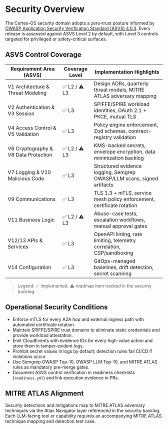 # Security Overview

The Cortex-OS security domain adopts a zero-trust posture informed by [OWASP Application Security Verification Standard (ASVS) 4.0.3](https://github.com/OWASP/ASVS/tree/v4.0.3). Every release is assessed against ASVS Level 2 by default, with Level 3 controls targeted for privileged or safety-critical surfaces.

## ASVS Control Coverage

| Requirement Area (ASVS) | Coverage Level | Implementation Highlights |
| ----------------------- | -------------- | ------------------------- |
| V1 Architecture & Threat Modeling | ✅ L2 / ⚠️ L3 | Design ADRs, quarterly threat models, MITRE ATLAS adversary mapping |
| V2 Authentication & V3 Session | ✅ L3 | SPIFFE/SPIRE workload identities, OAuth 2.1 + PKCE, mutual TLS |
| V4 Access Control & V5 Validation | ✅ L3 | Policy engine enforcement, Zod schemas, contract-registry validation |
| V6 Cryptography & V8 Data Protection | ✅ L2 / ⚠️ L3 | KMS-backed secrets, envelope encryption, data minimization backlog |
| V7 Logging & V10 Malicious Code | ✅ L3 | Structured evidence logging, Semgrep OWASP/LLM scans, signed artifacts |
| V9 Communications | ✅ L3 | TLS 1.3 + mTLS, service mesh policy enforcement, certificate rotation |
| V11 Business Logic | ✅ L2 / ⚠️ L3 | Abuse-case tests, escalation workflows, manual approval gates |
| V12/13 APIs & Services | ✅ L3 | OpenAPI linting, rate limiting, telemetry correlation, CSP/sandboxing |
| V14 Configuration | ✅ L3 | GitOps-managed baselines, drift detection, secret scanning |

> Legend: ✅ implemented, ⚠️ roadmap item tracked in the security backlog.

## Operational Security Conditions

- Enforce mTLS for every A2A hop and external ingress path with automated certificate rotation.
- Maintain SPIFFE/SPIRE trust domains to eliminate static credentials and provide workload attestation.
- Emit CloudEvents with evidence IDs for every high-value action and store them in tamper-evident logs.
- Prohibit secret values in logs by default; detection rules fail CI/CD if violations occur.
- Use Semgrep OWASP Top-10, OWASP LLM Top-10, and MITRE ATLAS rules as mandatory pre-merge gates.
- Document ASVS control verification in readiness checklists (`readiness.yml`) and link execution evidence in PRs.

## MITRE ATLAS Alignment

Security detections and mitigations map to MITRE ATLAS adversary techniques via the Atlas Navigator layer referenced in the security backlog. Each LLM-facing tool or capability requires an accompanying MITRE ATLAS technique mapping and detection test case.
